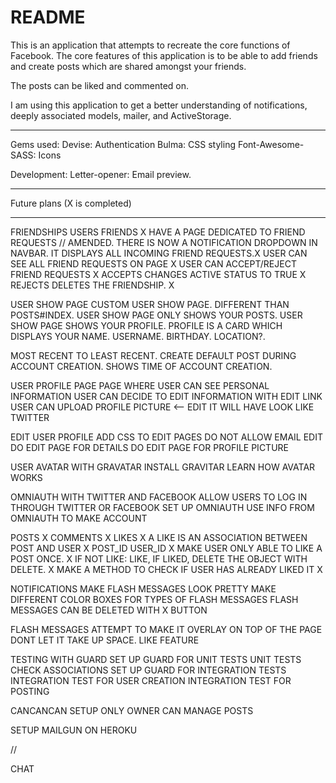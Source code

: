 # README

This is an application that attempts to recreate the core functions of Facebook.
The core features of this application is to be able to add friends and create posts
which are shared amongst your friends.

The posts can be liked and commented on.

I am using this application to get a better understanding of notifications, deeply
associated models, mailer, and ActiveStorage.


------------

Gems used:
  Devise: Authentication
  Bulma: CSS styling
  Font-Awesome-SASS: Icons

  Development:
    Letter-opener: Email preview.

------------

Future plans (X is completed)

------------
FRIENDSHIPS USERS FRIENDS X
  HAVE A PAGE DEDICATED TO FRIEND REQUESTS // AMENDED. THERE IS NOW A NOTIFICATION DROPDOWN IN NAVBAR. IT DISPLAYS ALL INCOMING FRIEND REQUESTS.X
  USER CAN SEE ALL FRIEND REQUESTS ON PAGE X
  USER CAN ACCEPT/REJECT FRIEND REQUESTS X
    ACCEPTS CHANGES ACTIVE STATUS TO TRUE X
    REJECTS DELETES THE FRIENDSHIP. X

USER SHOW PAGE
  CUSTOM USER SHOW PAGE. DIFFERENT THAN POSTS#INDEX.
    USER SHOW PAGE ONLY SHOWS YOUR POSTS.
    USER SHOW PAGE SHOWS YOUR PROFILE.
    PROFILE IS A CARD WHICH DISPLAYS YOUR NAME. USERNAME. BIRTHDAY. LOCATION?.

  MOST RECENT TO LEAST RECENT.
  CREATE DEFAULT POST DURING ACCOUNT CREATION. SHOWS TIME OF ACCOUNT CREATION.

USER PROFILE PAGE
  PAGE WHERE USER CAN SEE PERSONAL INFORMATION
  USER CAN DECIDE TO EDIT INFORMATION WITH EDIT LINK
  USER CAN UPLOAD PROFILE PICTURE <-- EDIT
  IT WILL HAVE LOOK LIKE TWITTER

EDIT USER PROFILE
  ADD CSS TO EDIT PAGES
  DO NOT ALLOW EMAIL EDIT
  DO EDIT PAGE FOR DETAILS
  DO EDIT PAGE FOR PROFILE PICTURE

USER AVATAR WITH GRAVATAR
  INSTALL GRAVITAR
  LEARN HOW AVATAR WORKS

OMNIAUTH WITH TWITTER AND FACEBOOK
  ALLOW USERS TO LOG IN THROUGH TWITTER OR FACEBOOK
  SET UP OMNIAUTH
  USE INFO FROM OMNIAUTH TO MAKE ACCOUNT

POSTS X
  COMMENTS X
  LIKES X
    A LIKE IS AN ASSOCIATION BETWEEN POST AND USER X
    POST_ID USER_ID X
    MAKE USER ONLY ABLE TO LIKE A POST ONCE. X
    IF NOT LIKE: LIKE, IF LIKED, DELETE THE OBJECT WITH DELETE. X
    MAKE A METHOD TO CHECK IF USER HAS ALREADY LIKED IT X

NOTIFICATIONS
  MAKE FLASH MESSAGES LOOK PRETTY
  MAKE DIFFERENT COLOR BOXES FOR TYPES OF FLASH MESSAGES
  FLASH MESSAGES CAN BE DELETED WITH X BUTTON

FLASH MESSAGES
  ATTEMPT TO MAKE IT OVERLAY ON TOP OF THE PAGE
  DONT LET IT TAKE UP SPACE.
LIKE FEATURE

TESTING WITH GUARD
  SET UP GUARD FOR UNIT TESTS
    UNIT TESTS CHECK ASSOCIATIONS
  SET UP GUARD FOR INTEGRATION TESTS
    INTEGRATION TEST FOR USER CREATION
    INTEGRATION TEST FOR POSTING

CANCANCAN SETUP
  ONLY OWNER CAN MANAGE POSTS
  
SETUP MAILGUN ON HEROKU

//

CHAT

